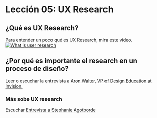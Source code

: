 # Lección 05: UX Research

## ¿Qué es UX Research?

Para entender un poco qué es UX Research, mira este video. [![What is user research]()](https://www.youtube.com/watch?v=tfOTxMPmZRI)


## ¿Por qué es importante el research en un proceso de diseño?

Leer o escuchar la entrevista a [Aron Walter, VP of Design Education at Invision.](#) 


### Más sobe UX research 

Escuchar [Entrevista a Stephanie Agotborde](https://ar.ivoox.com/es/02-entrevista-stephanie-agotborde-audios-mp3_rf_13160515_1.html) 